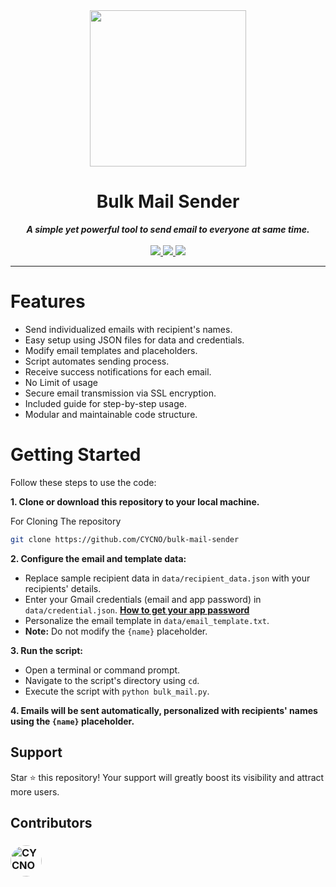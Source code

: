 <div align="center">
<img src="https://www.mediafire.com/convkey/e6dd/sw86n83zla0fmdr7g.jpg" height="250" >  
<h1 align="center">Bulk Mail Sender</h1>
<strong><i>A simple yet powerful tool to send email to everyone at same time.</i></strong>
<br>
<br>
<a href="https://www.python.org/">
<img src="https://img.shields.io/badge/MADE%20WITH-PYTHON-red?logoColor=red&logo=Python&style=for-the-badge">
</a>
<a href="/stargazers">
<img src="https://img.shields.io/github/stars/CYCNO/bulk-mail-sender?logo=adguard&style=for-the-badge">
</a>
<a href="/graphs/contributors">
<img src="https://img.shields.io/github/contributors/CYCNO/bulk-mail-sender?style=for-the-badge&color=green&logo=GitHub">
</a>
</div>

---
# Features
- Send individualized emails with recipient's names.
- Easy setup using JSON files for data and credentials.
- Modify email templates and placeholders.
- Script automates sending process.
- Receive success notifications for each email.
- No Limit of usage
- Secure email transmission via SSL encryption.
- Included guide for step-by-step usage.
- Modular and maintainable code structure.

# Getting Started

Follow these steps to use the code:

**1. Clone or download this repository to your local machine.**

  For Cloning The repository
  ```bash
  git clone https://github.com/CYCNO/bulk-mail-sender
  ```

**2. Configure the email and template data:**
   - Replace sample recipient data in `data/recipient_data.json` with your recipients' details.
   - Enter your Gmail credentials (email and app password) in `data/credential.json`. **[How to get your app password](https://www.youtube.com/watch?v=J4CtP1MBtOE)**
   - Personalize the email template in `data/email_template.txt`. 
   - **Note:** Do not modify the `{name}` placeholder.

**3. Run the script:**
   - Open a terminal or command prompt.
   - Navigate to the script's directory using `cd`.
   - Execute the script with `python bulk_mail.py`.

**4. Emails will be sent automatically, personalized with recipients' names using the `{name}` placeholder.**

## Support
Star ⭐ this repository! Your support will greatly boost its visibility and attract more users.

## Contributors
### <a href="https://github.com/CYCNO"><img src="https://avatars.githubusercontent.com/u/90704569?v=4" alt="CYCNO" width="50" height="50" style="border-radius: 50%;"></a>
